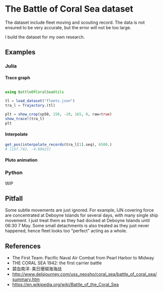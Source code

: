 # The Battle of Coral Sea dataset

The dataset include fleet moving and scouting record. The data is not ensured to be very accurate, but the error will not be too large.

I build the dataset for my own research.

## Examples

### Julia

#### Trace graph

```julia

using BattleOfCoralSeaUtils

tl = load_dataset("fleets.json")
tra_l = Trajectory.(tl)

plt = show_crop(sp50, 150, -20, 165, 0, raw=true)
show_trace!(tra_l)
plt
```

#### Interpolate

```julia
get_pos(interpolate_records(tra_l[1].seq), 6500.)
# [157.742, -4.69623]
```

#### Pluto animation

### Python

WIP

## Pitfall

Some subtle movements are just ignored. For example, IJN covering force are concentrated at Deboyne Islands for several days, with many single ship movement. I just treat them as they had docked at Deboyne Islands until 06:30 7 May. Some small detachments is also treated as they just never happened, hence fleet looks too "perfect" acting as a whole.

## References

* The First Team: Pacific Naval Air Combat from Pearl Harbor to Midway
* THE CORAL SEA 1942: the first carrier battle
* 碧血南洋: 美日珊瑚海海战
* http://www.delsjourney.com/uss_neosho/coral_sea/battle_of_coral_sea/summary.htm
* https://en.wikipedia.org/wiki/Battle_of_the_Coral_Sea
